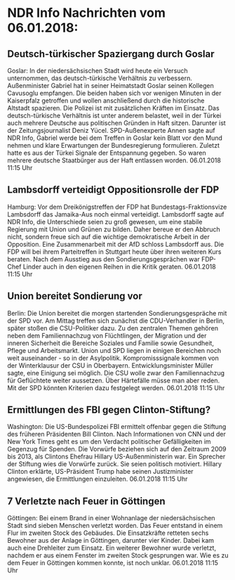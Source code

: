 # NDR Info Nachrichten vom 06.01.2018:


## Deutsch-türkischer Spaziergang durch Goslar
Goslar: In der niedersächsischen Stadt wird heute ein Versuch unternommen, das deutsch-türkische Verhältnis zu verbessern. Außenminister Gabriel hat in seiner Heimatstadt Goslar seinen Kollegen Cavusoglu empfangen. Die beiden haben sich vor wenigen Minuten in der Kaiserpfalz getroffen und wollen anschließend durch die historische Altstadt spazieren. Die Polizei ist mit zusätzlichen Kräften im Einsatz. Das deutsch-türkische Verhältnis ist unter anderem belastet, weil in der Türkei auch mehrere Deutsche aus politischen Gründen in Haft sitzen. Darunter ist der Zeitungsjournalist Deniz Yücel. SPD-Außenexperte Annen sagte auf NDR Info, Gabriel werde bei dem Treffen in Goslar kein Blatt vor den Mund nehmen und klare Erwartungen der Bundesregierung formulieren. Zuletzt hatte es aus der Türkei Signale der Entspannung gegeben. So waren mehrere deutsche Staatbürger aus der Haft entlassen worden. 06.01.2018 11:15 Uhr 

## Lambsdorff verteidigt Oppositionsrolle der FDP
Hamburg: Vor dem Dreikönigstreffen der FDP hat Bundestags-Fraktionsvize Lambsdorff das Jamaika-Aus noch einmal verteidigt. Lambsdorff sagte auf NDR Info, die Unterschiede seien zu groß gewesen, um eine stabile Regierung mit Union und Grünen zu bilden. Daher bereue er den Abbruch nicht, sondern freue sich auf die wichtige demokratische Arbeit in der Opposition. Eine Zusammenarbeit mit der AfD schloss Lambsdorff aus. Die FDP will bei ihrem Parteitreffen in Stuttgart heute über ihren weiteren Kurs beraten. Nach dem Ausstieg aus den Sondierungsgesprächen war FDP-Chef Linder auch in den eigenen Reihen in die Kritik geraten. 06.01.2018 11:15 Uhr 

## Union bereitet Sondierung vor
Berlin: Die Union bereitet die morgen startenden Sondierungsgespräche mit der SPD vor. Am Mittag treffen sich zunächst die CDU-Verhandler in Berlin, später stoßen die CSU-Politiker dazu. Zu den zentralen Themen
gehören neben dem Familiennachzug von Flüchtlingen, der Migration und der inneren Sicherheit die Bereiche Soziales und Familie sowie
Gesundheit, Pflege und Arbeitsmarkt. Union und SPD liegen in einigen Bereichen noch weit auseinander - so in der Asylpolitik. Kompromisssignale kommen von der Winterklausur der CSU in Oberbayern. Entwicklungsminister Müller sagte, eine Einigung sei möglich. Die CSU wolle zwar den Familiennachzug für Geflüchtete weiter aussetzen. Über Härtefälle müsse man aber reden. Mit der SPD könnten Kriterien dazu festgelegt werden. 06.01.2018 11:15 Uhr 

## Ermittlungen des FBI gegen Clinton-Stiftung?
Washington:	Die US-Bundespolizei FBI ermittelt offenbar gegen die Stiftung des früheren Präsidenten Bill Clinton. Nach Informationen von CNN und der New York Times geht es um den Verdacht politischer Gefälligkeiten im Gegenzug für Spenden. Die Vorwürfe beziehen sich auf den Zeitraum 2009 bis 2013, als Clintons Ehefrau Hillary US-Außenministerin war. Ein Sprecher der Stiftung wies die Vorwürfe zurück. Sie seien politisch motiviert. Hillary Clinton erklärte, US-Präsident Trump habe seinen Justizminister angewiesen, die Ermittlungen einzuleiten. 06.01.2018 11:15 Uhr 

## 7 Verletzte nach Feuer in Göttingen
Göttingen: Bei einem Brand in einer Wohnanlage der niedersächsischen Stadt sind sieben Menschen verletzt worden. Das Feuer entstand in einem Flur im zweiten Stock des Gebäudes. Die Einsatzkräfte retteten sechs Bewohner aus der Anlage in Göttingen, darunter vier Kinder. Dabei kam auch eine Drehleiter zum Einsatz. Ein weiterer Bewohner wurde verletzt, nachdem er aus einem Fenster im zweiten Stock gesprungen war. Wie es zu dem Feuer in Göttingen kommen konnte, ist noch unklar. 06.01.2018 11:15 Uhr 
